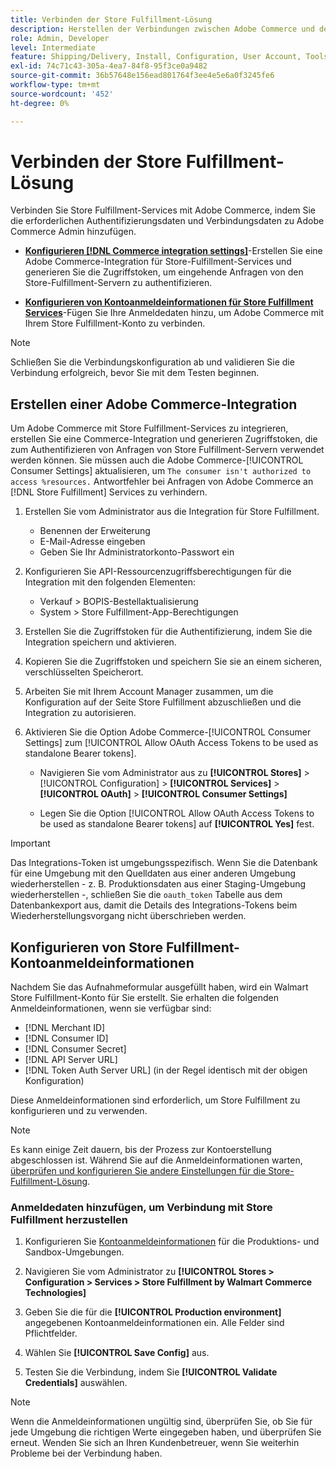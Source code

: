 ```yaml
---
title: Verbinden der Store Fulfillment-Lösung
description: Herstellen der Verbindungen zwischen Adobe Commerce und der Store Fulfillment-Lösung Erstellen und autorisieren Sie eine Adobe Commerce-Integration und fügen Sie die Anmeldedaten für das Store-Fulfillment-Konto zur Adobe Commerce-Dienstkonfiguration hinzu.
role: Admin, Developer
level: Intermediate
feature: Shipping/Delivery, Install, Configuration, User Account, Tools and External Services
exl-id: 74c71c43-305a-4ea7-84f8-95f3ce0a9482
source-git-commit: 36b57648e156ead801764f3ee4e5e6a0f3245fe6
workflow-type: tm+mt
source-wordcount: '452'
ht-degree: 0%

---
```


# Verbinden der Store Fulfillment-Lösung

Verbinden Sie Store Fulfillment-Services mit Adobe Commerce, indem Sie die erforderlichen Authentifizierungsdaten und Verbindungsdaten zu Adobe Commerce Admin hinzufügen.

- **[Konfigurieren [!DNL Commerce integration settings]](#create-an-adobe-commerce-integration)**-Erstellen Sie eine Adobe Commerce-Integration für Store-Fulfillment-Services und generieren Sie die Zugriffstoken, um eingehende Anfragen von den Store-Fulfillment-Servern zu authentifizieren.

- **[Konfigurieren von Kontoanmeldeinformationen für Store Fulfillment Services](#configure-store-fulfillment-account-credentials)**-Fügen Sie Ihre Anmeldedaten hinzu, um Adobe Commerce mit Ihrem Store Fulfillment-Konto zu verbinden.

>[!NOTE]
>
>Schließen Sie die Verbindungskonfiguration ab und validieren Sie die Verbindung erfolgreich, bevor Sie mit dem Testen beginnen.

## Erstellen einer Adobe Commerce-Integration

Um Adobe Commerce mit Store Fulfillment-Services zu integrieren, erstellen Sie eine Commerce-Integration und generieren Zugriffstoken, die zum Authentifizieren von Anfragen von Store Fulfillment-Servern verwendet werden können. Sie müssen auch die Adobe Commerce-[!UICONTROL Consumer Settings] aktualisieren, um `The consumer isn't authorized to access %resources.` Antwortfehler bei Anfragen von Adobe Commerce an [!DNL Store Fulfillment] Services zu verhindern.

1. Erstellen Sie vom Administrator aus die Integration für Store Fulfillment.

   - Benennen der Erweiterung
   - E-Mail-Adresse eingeben
   - Geben Sie Ihr Administratorkonto-Passwort ein

1. Konfigurieren Sie API-Ressourcenzugriffsberechtigungen für die Integration mit den folgenden Elementen:

   - Verkauf > BOPIS-Bestellaktualisierung
   - System > Store Fulfillment-App-Berechtigungen

1. Erstellen Sie die Zugriffstoken für die Authentifizierung, indem Sie die Integration speichern und aktivieren.

1. Kopieren Sie die Zugriffstoken und speichern Sie sie an einem sicheren, verschlüsselten Speicherort.

1. Arbeiten Sie mit Ihrem Account Manager zusammen, um die Konfiguration auf der Seite Store Fulfillment abzuschließen und die Integration zu autorisieren.

1. Aktivieren Sie die Option Adobe Commerce-[!UICONTROL Consumer Settings] zum [!UICONTROL Allow OAuth Access Tokens to be used as standalone Bearer tokens].

   - Navigieren Sie vom Administrator aus zu **[!UICONTROL Stores]** > [!UICONTROL Configuration] > **[!UICONTROL Services]** > **[!UICONTROL OAuth]** > **[!UICONTROL Consumer Settings]**

   - Legen Sie die Option [!UICONTROL Allow OAuth Access Tokens to be used as standalone Bearer tokens] auf **[!UICONTROL Yes]** fest.

>[!IMPORTANT]
>
> Das Integrations-Token ist umgebungsspezifisch. Wenn Sie die Datenbank für eine Umgebung mit den Quelldaten aus einer anderen Umgebung wiederherstellen - z. B. Produktionsdaten aus einer Staging-Umgebung wiederherstellen -, schließen Sie die `oauth_token` Tabelle aus dem Datenbankexport aus, damit die Details des Integrations-Tokens beim Wiederherstellungsvorgang nicht überschrieben werden.


## Konfigurieren von Store Fulfillment-Kontoanmeldeinformationen

Nachdem Sie das Aufnahmeformular ausgefüllt haben, wird ein Walmart Store Fulfillment-Konto für Sie erstellt. Sie erhalten die folgenden Anmeldeinformationen, wenn sie verfügbar sind:

- [!DNL Merchant ID]
- [!DNL Consumer ID]
- [!DNL Consumer Secret]
- [!DNL API Server URL]
- [!DNL Token Auth Server URL] (in der Regel identisch mit der obigen Konfiguration)

Diese Anmeldeinformationen sind erforderlich, um Store Fulfillment zu konfigurieren und zu verwenden.

>[!NOTE]
>
>Es kann einige Zeit dauern, bis der Prozess zur Kontoerstellung abgeschlossen ist. Während Sie auf die Anmeldeinformationen warten, [überprüfen und konfigurieren Sie andere Einstellungen für die Store-Fulfillment-Lösung](service-config-settings-overview.md).

### Anmeldedaten hinzufügen, um Verbindung mit Store Fulfillment herzustellen

1. Konfigurieren Sie [Kontoanmeldeinformationen](enable-general.md) für die Produktions- und Sandbox-Umgebungen.

1. Navigieren Sie vom Administrator zu **[!UICONTROL Stores > Configuration > Services > Store Fulfillment by Walmart Commerce Technologies]**

1. Geben Sie die für die **[!UICONTROL Production environment]** angegebenen Kontoanmeldeinformationen ein. Alle Felder sind Pflichtfelder.

1. Wählen Sie **[!UICONTROL Save Config]** aus.

1. Testen Sie die Verbindung, indem Sie **[!UICONTROL Validate Credentials]** auswählen.

>[!NOTE]
>
>Wenn die Anmeldeinformationen ungültig sind, überprüfen Sie, ob Sie für jede Umgebung die richtigen Werte eingegeben haben, und überprüfen Sie erneut. Wenden Sie sich an Ihren Kundenbetreuer, wenn Sie weiterhin Probleme bei der Verbindung haben.
